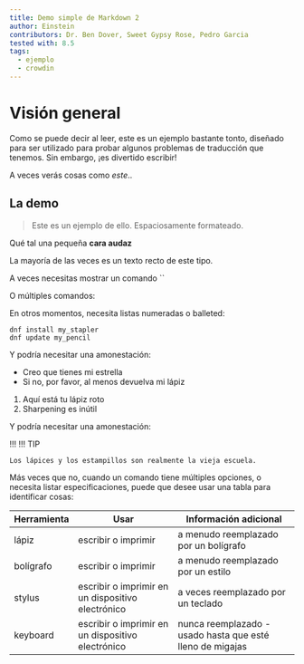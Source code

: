 ```yaml
---
title: Demo simple de Markdown 2
author: Einstein
contributors: Dr. Ben Dover, Sweet Gypsy Rose, Pedro Garcia
tested with: 8.5
tags:
  - ejemplo
  - crowdin
---
```


# Visión general

Como se puede decir al leer, este es un ejemplo bastante tonto, diseñado para ser utilizado para probar algunos problemas de traducción que tenemos. Sin embargo, ¡es divertido escribir!

A veces verás cosas como _este_..

## La demo

> Este es un ejemplo de ello. Espaciosamente formateado.

Qué tal una pequeña **cara audaz**

La mayoría de las veces es un texto recto de este tipo.

A veces necesitas mostrar un comando ``

O múltiples comandos:

En otros momentos, necesita listas numeradas o balleted:

```
dnf install my_stapler
dnf update my_pencil
```

Y podría necesitar una amonestación:

- Creo que tienes mi estrella
- Si no, por favor, al menos devuelva mi lápiz

1. Aquí está tu lápiz roto
2. Sharpening es inútil

Y podría necesitar una amonestación:

!!! !!! TIP

    Los lápices y los estampillos son realmente la vieja escuela.

Más veces que no, cuando un comando tiene múltiples opciones, o necesita listar especificaciones, puede que desee usar una tabla para identificar cosas:

| Herramienta | Usar                                              | Información adicional                                     |
| ----------- | ------------------------------------------------- | --------------------------------------------------------- |
| lápiz       | escribir o imprimir                               | a menudo reemplazado por un bolígrafo                     |
| bolígrafo   | escribir o imprimir                               | a menudo reemplazado por un estilo                        |
| stylus      | escribir o imprimir en un dispositivo electrónico | a veces reemplazado por un teclado                        |
| keyboard    | escribir o imprimir en un dispositivo electrónico | nunca reemplazado - usado hasta que esté lleno de migajas |
